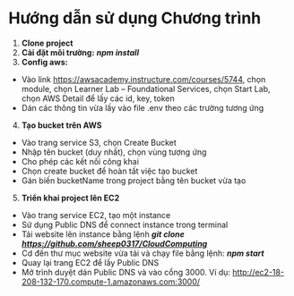 # Hướng dẫn sử dụng Chương trình 
1. **Clone project**
2. **Cài đặt môi trường:** _**npm install**_
3. **Config aws:**
  - Vào link https://awsacademy.instructure.com/courses/5744, chọn module, chọn Learner Lab – Foundational Services, chọn Start Lab, chọn AWS Detail để lấy các id, key, token 
  - Dán các thông tin vừa lấy vào file .env theo các trường tương ứng
4. **Tạo bucket trên AWS**
  - Vào trang service S3, chọn Create Bucket
  - Nhập tên bucket (duy nhất), chọn vùng tương ứng
  - Cho phép các kết nối công khai
  - Chọn create bucket để hoàn tất việc tạo bucket
  - Gán biến bucketName trong project bằng tên bucket vừa tạo
 5. **Triển khai project lên EC2**
  - Vào trang service EC2, tạo một instance
  - Sử dụng Public DNS để connect instance trong terminal
  - Tải website lên instance bằng lệnh _**git clone https://github.com/sheep0317/CloudComputing**_
  - Cd đến thư mục website vừa tải và chạy file bằng lệnh: _**npm start**_
  - Quay lại trang EC2 để lấy Public DNS 
  - Mở trình duyệt dán Public DNS và vào cổng 3000. Ví dụ: http://ec2-18-208-132-170.compute-1.amazonaws.com:3000/

